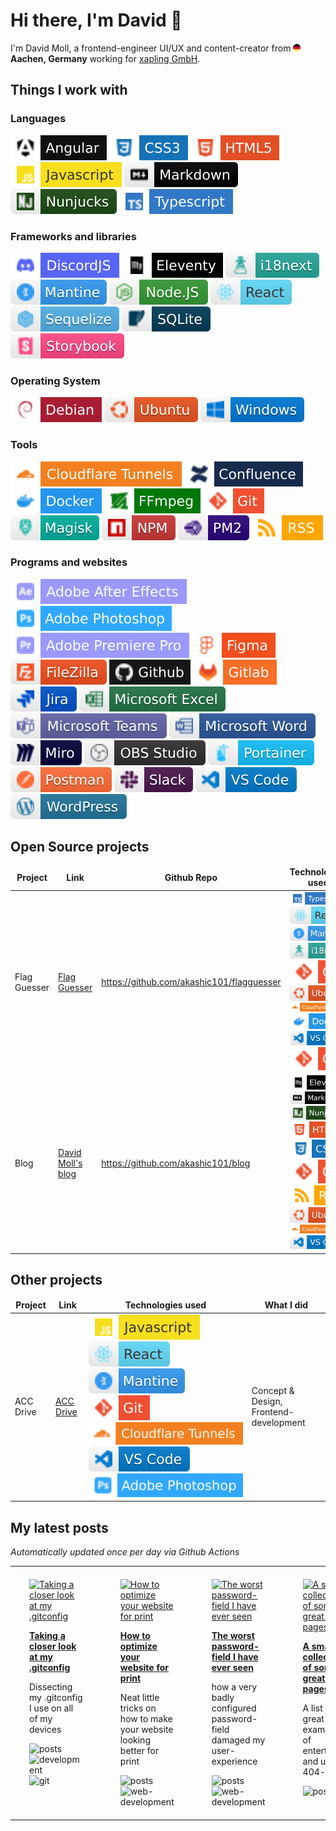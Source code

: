 # Hi there, I'm David 👋

I'm David Moll, a frontend-engineer UI/UX and content-creator from <img src="./graphics/germany.png" alt="flag of Germany" width="12"/> **Aachen, Germany** working for [xapling GmbH](https://xapling.de).

## Things I work with

### Languages

![Angular](graphics/angular.svg) ![CSS3](graphics/css3.svg) ![HTML5](graphics/html5.svg) ![Javascript](graphics/javascript.svg) ![Markdown](graphics/markdown.svg) ![Nunjucks](graphics/nunjucks.svg) ![typescript](graphics/typescript.svg)

### Frameworks and libraries

![DiscordJS](graphics/discordjs.svg) ![Eleventy](graphics/eleventy.svg) ![i18next](graphics/i18next.svg) ![Mantine](graphics/mantine.svg) ![NodeJS](graphics/nodejs.svg) ![React](graphics/react.svg) ![Sequelize](graphics/sequelize.svg) ![sqlite](graphics/sqlite.svg) ![Storybook](graphics/storybook.svg)

### Operating System

![Debian](graphics/debian.svg) ![Ubuntu](graphics/ubuntu.svg) ![Windows](graphics/windows.svg)

### Tools

![Cloudflare Tunnels](graphics/cloudflaretunnels.svg) ![Confluence](graphics/confluence.svg) ![Docker](graphics/docker.svg) ![FFmpeg](graphics/ffmpeg.svg) ![git](graphics/git.svg) ![Magisk](graphics/magisk.svg) ![NPM](graphics/npm.svg) ![pm2](graphics/pm2.svg) ![RSS](graphics/rss.svg)

### Programs and websites

![Adobe After Effects](graphics/adobeaftereffects.svg) ![Adobe Photoshop](graphics/adobephotoshop.svg) ![Adobe Premiere Pro](graphics/adobepremierepro.svg) ![Figma](graphics/figma.svg) ![Filezilla](graphics/filezilla.svg) ![github](graphics/github.svg) ![gitlab](graphics/gitlab.svg) ![Jira](graphics/jira.svg) ![Excel](graphics/microsoftexcel.svg) ![Teams](graphics/microsoftteams.svg) ![Word](graphics/microsoftword.svg) ![Miro](graphics/miro.svg) ![OBS](graphics/obsstudio.svg) ![Portainer](graphics/portainer.svg) ![Postman](graphics/postman.svg) ![Slack](graphics/slack.svg) ![VS Code](graphics/vscode.svg) ![Wordpress](graphics/wordpress.svg)

## Open Source projects

<table>
    <thead align="center">
    <tr>
        <td><b>Project</b></td>
        <td><b>Link</b></td>
        <td><b>Github Repo</b></td>
        <td><b>Technologies used</b></td>
    </tr>
    </thead>
    <tbody>
        <tr>
            <td>Flag Guesser</td>
            <td><a href="https://flags.davidmoll.net">Flag Guesser</a></td>
            <td><a href="https://github.com/akashic101/flag-guesser">https://github.com/akashic101/flagguesser</a></td>
            <td><img src="graphics/typescript.svg"> <img src="graphics/react.svg"> <img src="graphics/mantine.svg"> <img src="graphics/i18next.svg"> <img src="graphics/git.svg"> <img src="graphics/ubuntu.svg"> <img src="graphics/cloudflaretunnels.svg"> <img src="graphics/docker.svg"> <img src="graphics/vscode.svg"> <img src="graphics/git.svg"> </td>
        </tr>
        <tr>
            <td>Blog</td>
            <td><a href="https://blog.davidmoll.net">David Moll's blog</a></td>
            <td><a href="https://github.com/akashic101/blog">https://github.com/akashic101/blog</a></td>
            <td><img src="graphics/eleventy.svg"> <img src="graphics/markdown.svg"> <img src="graphics/nunjucks.svg"> <img src="graphics/html5.svg"> <img src="graphics/css3.svg"> <img src="graphics/git.svg"> <img src="graphics/rss.svg"> <img src="graphics/ubuntu.svg"> <img src="graphics/cloudflaretunnels.svg"> <img src="graphics/vscode.svg"></td>
        </tr>
    </tbody>
</table>

## Other projects

<table>
    <thead align="center">
    <tr>
        <td><b>Project</b></td>
        <td><b>Link</b></td>
        <td><b>Technologies used</b></td>
        <td><b>What I did</b></td>
    </tr>
    </thead>
    <tbody>
        <tr>
            <td>ACC Drive</td>
            <td><a href="https://accdrive.com/">ACC Drive</a></td>
            <td><img src="graphics/javascript.svg"> <img src="graphics/react.svg"> <img src="graphics/mantine.svg"> <img src="graphics/git.svg"> <img src="graphics/cloudflaretunnels.svg"> <img src="graphics/vscode.svg"> <img src="graphics/adobephotoshop.svg"> </td>
            <td>Concept & Design, Frontend-development</td>
        </tr>
    </tbody>
</table>

## My latest posts

_Automatically updated once per day via Github Actions_

  <!--START_SECTION:feed-->

<div id="gallery">
  <div align="center">
    <table width="75%">
      <tr>
        <td width="25%" valign="top" style="padding-top: 20px; padding-bottom: 20px; padding-left: 30px; padding-right: 30px;">
            <a href="https://blog.davidmoll.net/blog/2024-07-23-Taking-a-closer-look-at-my-.gitconfig/"><img src="https://blog.davidmoll.net/assets/images/2024-07-23-Taking-a-closer-look-at-my-.gitconfig//cover.png" alt="Taking a closer look at my .gitconfig" /></a>
            <p><b><a href="https://blog.davidmoll.net/blog/2024-07-23-Taking-a-closer-look-at-my-.gitconfig/">Taking a closer look at my .gitconfig</a></b></p>
            <p>Dissecting my .gitconfig I use on all of my devices</p>
            <img src="https://img.shields.io/badge/posts-blue?style=flat-square" alt="posts" />  <img src="https://img.shields.io/badge/development-blue?style=flat-square" alt="development" />  <img src="https://img.shields.io/badge/git-blue?style=flat-square" alt="git" />  
          </td><td width="25%" valign="top" style="padding-top: 20px; padding-bottom: 20px; padding-left: 30px; padding-right: 30px;">
            <a href="https://blog.davidmoll.net/blog/2024-04-30-How-to-optimize-your-website-for-print/"><img src="https://blog.davidmoll.net/assets/images/2024-04-30-How-to-optimize-your-website-for-print//cover.png" alt="How to optimize your website for print" /></a>
            <p><b><a href="https://blog.davidmoll.net/blog/2024-04-30-How-to-optimize-your-website-for-print/">How to optimize your website for print</a></b></p>
            <p>Neat little tricks on how to make your website looking better for print</p>
            <img src="https://img.shields.io/badge/posts-blue?style=flat-square" alt="posts" />  <img src="https://img.shields.io/badge/web-development-blue?style=flat-square" alt="web-development" />  
          </td><td width="25%" valign="top" style="padding-top: 20px; padding-bottom: 20px; padding-left: 30px; padding-right: 30px;">
            <a href="https://blog.davidmoll.net/blog/2024-04-21-The-worst-password-field-I-have-ever-seen/"><img src="https://blog.davidmoll.net/assets/images/2024-04-21-The-worst-password-field-I-have-ever-seen//cover.png" alt="The worst password-field I have ever seen" /></a>
            <p><b><a href="https://blog.davidmoll.net/blog/2024-04-21-The-worst-password-field-I-have-ever-seen/">The worst password-field I have ever seen</a></b></p>
            <p>how a very badly configured password-field damaged my user-experience</p>
            <img src="https://img.shields.io/badge/posts-blue?style=flat-square" alt="posts" />  <img src="https://img.shields.io/badge/web-development-blue?style=flat-square" alt="web-development" />  
          </td><td width="25%" valign="top" style="padding-top: 20px; padding-bottom: 20px; padding-left: 30px; padding-right: 30px;">
            <a href="https://blog.davidmoll.net/blog/2024-04-04-A-small-collection-of-some-great-404-pages/"><img src="https://blog.davidmoll.net/assets/images/2024-04-04-A-small-collection-of-some-great-404-pages//cover.png" alt="A small collection of some great 404 pages" /></a>
            <p><b><a href="https://blog.davidmoll.net/blog/2024-04-04-A-small-collection-of-some-great-404-pages/">A small collection of some great 404 pages</a></b></p>
            <p>A list of great examples of entertaining and unique 404-pages</p>
            <img src="https://img.shields.io/badge/posts-blue?style=flat-square" alt="posts" />  
          </td>
      </tr>
      <tr>
      </tr>
    </table>
  </div>
</div>
<!--END_SECTION:feed-->
